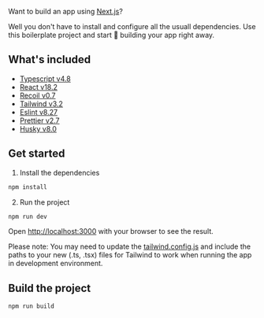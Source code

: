 Want to build an app using [Next.js](https://nextjs.org/)? 

Well you don't have to install and configure all the usuall dependencies. Use this boilerplate project and start 🚀 building your app right away. 
## What's included

- [Typescript v4.8](https://www.typescriptlang.org/)
- [React v18.2](https://reactjs.org/)
- [Recoil v0.7](https://recoiljs.org/)
- [Tailwind v3.2](https://tailwindcss.com/)
- [Eslint v8.27](https://eslint.org/)
- [Prettier v2.7](https://prettier.io/)
- [Husky v8.0](https://typicode.github.io/husky/#/)

## Get started

1. Install the dependencies
```bash
npm install
```

2. Run the project
```bash
npm run dev
```
Open [http://localhost:3000](http://localhost:3000) with your browser to see the result.

Please note:
You may need to update the [tailwind.config.js](tailwind.config.js) and include the paths to your new (.ts, .tsx) files for Tailwind to work when running the app in development environment. 


## Build the project
```bash
npm run build
```


